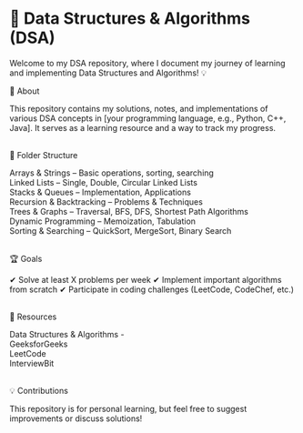 # 🚀 Data Structures & Algorithms (DSA)
Welcome to my DSA repository, where I document my journey of learning and implementing Data Structures and Algorithms! 💡

<p> 📌 About </p>
This repository contains my solutions, notes, and implementations of various DSA concepts in [your programming language, e.g., Python, C++, Java]. It serves as a learning resource and a way to track my progress. <br>

<br>📂 Folder Structure</p>
Arrays & Strings – Basic operations, sorting, searching <br>
Linked Lists – Single, Double, Circular Linked Lists<br>
Stacks & Queues – Implementation, Applications<br>
Recursion & Backtracking – Problems & Techniques<br>
Trees & Graphs – Traversal, BFS, DFS, Shortest Path Algorithms<br>
Dynamic Programming – Memoization, Tabulation<br>
Sorting & Searching – QuickSort, MergeSort, Binary Search <br>

<br>🏆 Goals</p>
✔ Solve at least X problems per week
✔ Implement important algorithms from scratch
✔ Participate in coding challenges (LeetCode, CodeChef, etc.) <br>

<br>📖 Resources </p> 
Data Structures & Algorithms - <br>
GeeksforGeeks <br>
LeetCode <br>
InterviewBit <br>

<br>💡 Contributions </p>
This repository is for personal learning, but feel free to suggest improvements or discuss solutions!
